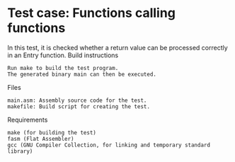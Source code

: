 # Test case: Functions calling functions

In this test, it is checked whether a return value can be processed correctly in an Entry function.
Build instructions

    Run make to build the test program.
    The generated binary main can then be executed.

Files

    main.asm: Assembly source code for the test.
    makefile: Build script for creating the test.

Requirements

    make (for building the test)
    fasm (Flat Assembler)
    gcc (GNU Compiler Collection, for linking and temporary standard library)
